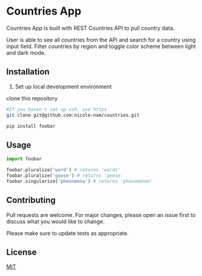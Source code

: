 # Countries App

Countries App is built with REST Countries API to pull country data.

User is able to see all countries from the API and search for a
country using input field. Filter countries by region and toggle
color scheme between light and dark mode.

## Installation

1. Set up local development environment

clone this repository
```bash
#If you haven't set up ssh, use https
git clone git@github.com:nicole-nam/countries.git
```

```bash
pip install foobar
```

## Usage

```python
import foobar

foobar.pluralize('word') # returns 'words'
foobar.pluralize('goose') # returns 'geese'
foobar.singularize('phenomena') # returns 'phenomenon'
```

## Contributing

Pull requests are welcome. For major changes, please open an issue first to discuss what you would like to change.

Please make sure to update tests as appropriate.

## License

[MIT](https://choosealicense.com/licenses/mit/)
